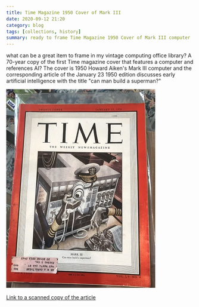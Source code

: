 ```yaml
---
title: Time Magazine 1950 Cover of Mark III
date: 2020-09-12 21:20
category: blog 
tags: [collections, history]
summary: ready to frame Time Magazine 1950 Cover of Mark III computer
---
```


what can be a great item to frame in my vintage computing office library? A 70-year copy of the first Time magazine cover that features a computer and references AI? The cover is 1950 Howard Aiken's Mark III computer and the corresponding article of the January 23 1950 edition discusses early artificial intelligence with the title "can man build a superman?"

![Time Magazine 1950 cover](/assets/images/vintage_computing/time_magazine_1950.jpg)

[Link to a scanned copy of the article](https://1drv.ms/b/s!Au5j9ZnhnCNCt08OMcInHoisw7Hc?e=YLUnhp)